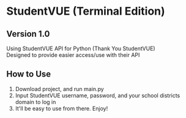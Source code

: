 # StudentVUE (Terminal Edition)
## Version 1.0

Using StudentVUE API for Python (Thank You StudentVUE)  
Designed to provide easier access/use with their API

## How to Use
1. Download project, and run main.py  
2. Input StudentVUE username, password, and your school districts domain to log in
3. It'll be easy to use from there. Enjoy!